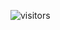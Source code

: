![visitors](https://visitor-badge.laobi.icu/badge?page_id=jono-png.jono-png&left_color=%231a1c27&right_color=%23a99681)
